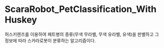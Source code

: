 # ScaraRobot_PetClassification_WithHuskey
허스키렌즈를 이용하여 페트병의 종류(무색 무라벨, 무색 유라벨, 유색)을 판별하고 그 정보에 따라 스카라로봇이 분류하는 알고리즘이다.
